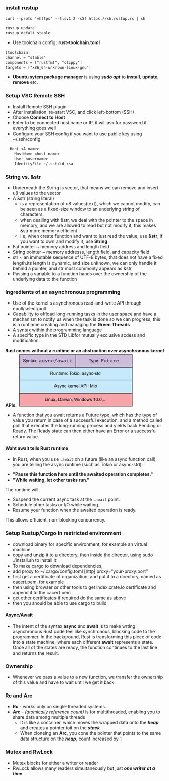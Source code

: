 ### install rustup ###
```
curl --proto '=https' --tlsv1.2 -sSf https://sh.rustup.rs | sh
```
    rustup update
    rustup defalt stable
* Use toolchain config: **rust-toolchain.toml**
```
[toolchain]
channel = "stable"
components = ["rustfmt", "clippy"]
targets = ["x86_64-unknown-linux-gnu"]
```
* **Ubuntu sytem package manager** is using ***sudo apt*** to **install**, **update**, **remove** etc.

### Setup VSC Remote SSH
- Install Remote SSH plugin
- After installation, re-start VSC, and click left-bottom (SSH)
- Choose **Connect to Host**
- Enter to be connected host name or IP, it will ask for password if everything goes well
- Configure your SSH config if you want to use public key using ~/.ssh/config
```
  Host <A-name>
    HostName <host-name>
    User <username>
    IdentityFile ~/.ssh/id_rsa
```

### String vs. &str ###
* Underneath the String is vector, that means we can remove and insert u8 values to the vector 
* A &str (string literal) 
    * is a representation of u8 values(text), which we cannot modify, can be seen as a fixed-size window to an underlying string of characters.
    * when dealling with &str, we deal with the pointer to the space in memory, and we are allowed to read but not modify it, this makes &str more memory efficient
    * i.e, when create function and want to just read the value, use **&str**, if you want to own and modify it, use **String**
* Fat pointer ~ memory address and length field
* String pointer ~ memory addresss, length field, and capacity field
* str ~ an immutable sequence of UTF-8 bytes, that does not have a fixed length.its length is dynamic, and size unknown, we can only handle it behind a pointer, and str most commonly appears as &str
* Passing a variable to a function hands over the ownership of the underlying data to the function

### Ingredients of an asynchronous programming ###
- Use of the kernel's asynchronous read-and-write API through epoll/select/poll
- Capability to offload long-running tasks in the user space and have a mechanism to notify us when the task is done so we can progress, this is a runtinme creating and managing the **Green Threads**
- A syntax within the programming language
- A specific type in the STD Libfor mutually exclusive acdess and modification.

**Rust comes without a runtime or an abstraction over
asynchronous kernel APIs.**
![alt text](image.png)

* A function that you await returns a Future
type, which has the type of value you return in case of a successful execution, and a
method called poll that executes the long-running process and yields back Pending or Ready. The Ready state can then either have an Error or a successful return value.

#### Waht await tells Rust runtime ####
* In Rust, when you use `.await` on a future (like an async function call), you are telling the async runtime (such as Tokio or async-std):

- **"Pause this function here until the awaited operation completes."**
- **"While waiting, let other tasks run."**

The runtime will:
- Suspend the current async task at the `.await` point.
- Schedule other tasks or I/O while waiting.
- Resume your function when the awaited operation is ready.

This allows efficient, non-blocking concurrency.

### Setup Rustup/Cargo in restricted environment ###
* download binary for specific environment, for example an virtual machine
* copy and unzip it to a directory, then inside the director, using sudo ./install.sh to install it
* To make cargo to download dependencies, 
 * add proxy to ~/.cargo/config.toml
   [http]
   proxy="your-proxy:port"
 * first get a certificate of organization, and put it to a directory, named as cacert.pem, for example
 * then using browser or other tools to get index.crate.io certificate and append it to the  cacert.pem 
 * get other certificates if required do the same as above
* then you should be able to use cargo to build

#### Async/Await ####
* The intent of the syntax **async** and **await** is to make wrting asynchronous Rust code feel like synchronous, blocking code to the programmer. In the background, Rust is transforming this piece of code into a state machine, where each different **await** represents a state. Once all of the states are ready, the function continues to the last line and returns the result.



### Ownership
* Whenever we pass a value to a new function, we transfer the ownership of this value and have to wait until we get it back.

### Rc and Arc
* **Rc** -  works only on single-threaded systems.
* **Arc** - *(atomically reference count)* is for multithreaded, enabling you to share data among multiple threads
  * It is like a container, which moves the wrapped data onto the ***heap*** and creates a pointer toit on the ***stack***
  * When cloneing an **Arc**, you cone the pointer that points to the same data structure on the ***heap***, count increased by 1

### Mutex and RwLock
* Mutex blocks for either a writer or reader
* RwLock allows many readers simultaneously but just ***one writer at a time***
